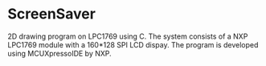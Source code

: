 # ScreenSaver
2D drawing program on LPC1769 using C.
The system consists of a NXP LPC1769 module with a 160*128 SPI LCD dispay.
The program is developed using MCUXpressoIDE by NXP.
